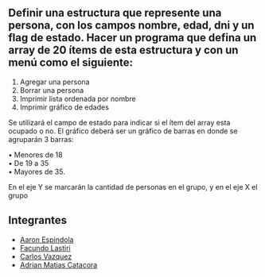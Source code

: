 ## Definir una estructura que represente una persona, con los campos nombre, edad, dni y un flag de estado. Hacer un programa que defina un array de 20 ítems de esta estructura y con un menú como el siguiente:

 1. Agregar una persona 
 2. Borrar una persona 
 3. Imprimir lista ordenada por nombre
 4. Imprimir gráfico de edades 

Se utilizará el campo de estado para indicar si el ítem del array esta ocupado o no.
El gráfico deberá ser un gráfico de barras en donde se agruparán 3 barras:

• Menores de 18<br>
• De 19 a 35<br>
• Mayores de 35.

En el eje Y se marcarán la cantidad de personas en el grupo, y en el eje X el grupo

## Integrantes
<ul>
<li><a href="https://github.com/Aaron-espindola">Aaron Espindola</a></li>
<li><a href="https://github.com/ProwlerExx09">Facundo Lastiri</a></li>
<li><a href="https://github.com/Charlyvazquez76">Carlos Vazquez</a></li>
<li><a href="https://github.com/amcatacora">Adrian Matias Catacora</a></li>
</ul>
